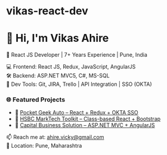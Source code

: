 # vikas-react-dev
# 👋 Hi, I'm Vikas Ahire

🚀 React JS Developer | 7+ Years Experience | Pune, India

💻 Frontend: React JS, Redux, JavaScript, AngularJS  
🛠️ Backend: ASP.NET MVC5, C#, MS-SQL  
🔌 Dev Tools: Git, JIRA, Trello | API Integration | SSO (OKTA)

### 🌐 Featured Projects
- 🔗 [Pocket Geek Auto – React + Redux + OKTA SSO](#)
- 🔗 [HSBC MarkTech Toolkit – Class-based React + Bootstrap](#)
- 🔗 [Capital Business Solution – ASP.NET MVC + AngularJS](#)

📫 Reach me at: ahire.vicky@gmail.com  
📍 Location: Pune, Maharashtra
